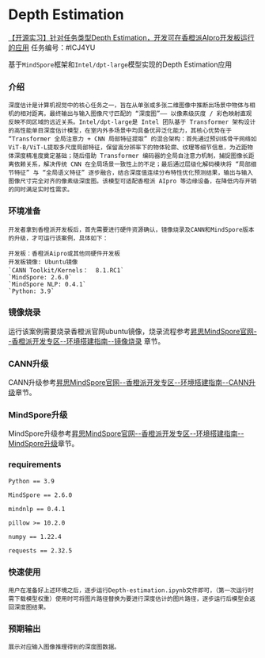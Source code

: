 # Depth Estimation

[【开源实习】针对任务类型Depth Estimation，开发可在香橙派AIpro开发板运行的应用](https://gitee.com/mindspore/community/issues/ICJ4YU)
任务编号：#ICJ4YU  

基于`MindSpore`框架和`Intel/dpt-large`模型实现的Depth Estimation应用  

### 介绍
    深度估计是计算机视觉中的核心任务之一，旨在从单张或多张二维图像中推断出场景中物体与相机的相对距离，最终输出与输入图像尺寸匹配的 “深度图”—— 以像素级灰度 / 彩色映射直观反映不同区域的远近关系。Intel/dpt-large是 Intel 团队基于 Transformer 架构设计的高性能单目深度估计模型，在室内外多场景中均具备优异泛化能力，其核心优势在于 “Transformer 全局注意力 + CNN 局部特征提取” 的混合架构：首先通过预训练骨干网络如 ViT-B/ViT-L提取多尺度局部特征，保留高分辨率下的物体轮廓、纹理等细节信息，为近距物体深度精准度奠定基础；随后借助 Transformer 编码器的全局自注意力机制，捕捉图像长距离依赖关系，解决传统 CNN 在全局场景一致性上的不足；最后通过层级化解码模块将 “局部细节特征” 与 “全局语义特征” 逐步融合，结合深度值连续分布特性优化预测结果，输出与输入图像尺寸完全对齐的像素级深度图。该模型可适配香橙派 AIpro 等边缘设备，在降低内存开销的同时满足实时性需求。

### 环境准备

    开发者拿到香橙派开发板后，首先需要进行硬件资源确认，镜像烧录及CANN和MindSpore版本的升级，才可运行该案例，具体如下：

    开发板：香橙派Aipro或其他同硬件开发板  
    开发板镜像: Ubuntu镜像  
    `CANN Toolkit/Kernels：	8.1.RC1`  
    `MindSpore: 2.6.0` 
    `MindSpore NLP: 0.4.1`  
    `Python: 3.9`

### 镜像烧录

运行该案例需要烧录香橙派官网ubuntu镜像，烧录流程参考[昇思MindSpore官网--香橙派开发专区--环境搭建指南--镜像烧录](https://www.mindspore.cn/tutorials/zh-CN/r2.7.0rc1/orange_pi/environment_setup.html) 章节。

### CANN升级

CANN升级参考[昇思MindSpore官网--香橙派开发专区--环境搭建指南--CANN升级](https://www.mindspore.cn/tutorials/zh-CN/r2.7.0rc1/orange_pi/environment_setup.html)章节。

### MindSpore升级

MindSpore升级参考[昇思MindSpore官网--香橙派开发专区--环境搭建指南--MindSpore升级](https://www.mindspore.cn/tutorials/zh-CN/r2.7.0rc1/orange_pi/environment_setup.html)章节。

### requirements
```
Python == 3.9

MindSpore == 2.6.0

mindnlp == 0.4.1

pillow >= 10.2.0

numpy == 1.22.4

requests == 2.32.5

```
### 快速使用

    用户在准备好上述环境之后，逐步运行Depth-estimation.ipynb文件即可，（第一次运行时需下载模型权重）使用时可将图片路径替换为要进行深度估计的图片路径，逐步运行后模型会返回深度图结果。

### 预期输出
    展示对应输入图像推理得到的深度图数据。



